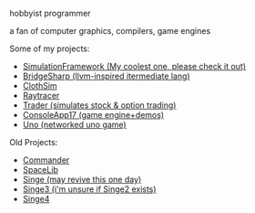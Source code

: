 hobbyist programmer

a fan of computer graphics, compilers, game engines

Some of my projects:
- [SimulationFramework (My coolest one, please check it out)](https://github.com/Redninja106/simulationframework)
- [BridgeSharp (llvm-inspired itermediate lang)](https://github.com/Redninja106/BridgeSharp)
- [ClothSim](https://github.com/Redninja106/ClothSim)
- [Raytracer](https://github.com/Redninja106/Raytracer)
- [Trader (simulates stock & option trading)](https://github.com/Redninja106/trader)
- [ConsoleApp17 (game engine+demos)](https://github.com/Redninja106/ConsoleApp17)
- [Uno (networked uno game)](https://github.com/michaelcanudas/Uno)
  
Old Projects:
- [Commander](https://github.com/Redninja106/Commander)
- [SpaceLib](https://github.com/Redninja106/SpaceLib)
- [Singe (may revive this one day)](https://github.com/Redninja106/SingeEngine)
- [Singe3 (i'm unsure if Singe2 exists)](https://github.com/Redninja106/Singe3)
- [Singe4](https://github.com/Redninja106/Singe4)
